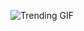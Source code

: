 
<!-- GIF_SECTION -->
![Trending GIF](https://media1.giphy.com/media/v1.Y2lkPThiYjIxNzcyNDQ1NXR1ejR6aDR2YXB2NHVvYzM4cGs3b3k3d3F3cTgxZ2tjMjViciZlcD12MV9naWZzX3NlYXJjaCZjdD1n/3oKIPnAiaMCws8nOsE/giphy.gif)
<!-- END_GIF_SECTION -->
